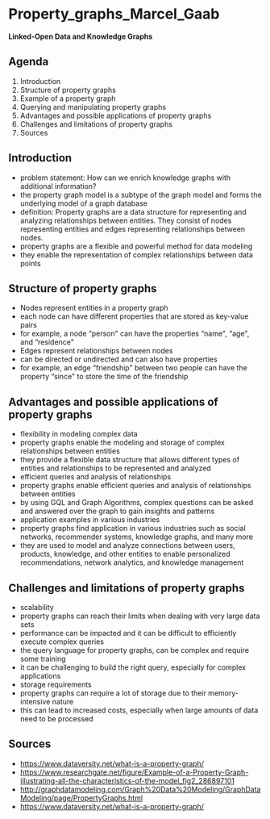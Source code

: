 # Property_graphs_Marcel_Gaab

**Linked-Open Data and Knowledge Graphs**

## Agenda

1. Introduction
2. Structure of property graphs
3. Example of a property graph
4. Querying and manipulating property graphs
5. Advantages and possible applications of property graphs
6. Challenges and limitations of property graphs
7. Sources

## Introduction

* problem statement: How can we enrich knowledge graphs with additional information? 
* the property graph model is a subtype of the graph model and forms the underlying model of a graph database
* definition: Property graphs are a data structure for representing and analyzing relationships between entities. They consist of nodes representing entities and edges representing relationships between nodes.
* property graphs are a flexible and powerful method for data modeling
* they enable the representation of complex relationships between data points

## Structure of property graphs

* Nodes represent entities in a property graph
* each node can have different properties that are stored as key-value pairs
* for example, a node “person" can have the properties “name", “age", and “residence"
* Edges represent relationships between nodes
* can be directed or undirected and can also have properties
* for example, an edge “friendship" between two people can have the property “since" to store the time of the friendship

## Advantages and possible applications of property graphs

* flexibility in modeling complex data
* property graphs enable the modeling and storage of complex relationships between entities 
* they provide a flexible data structure that allows different types of entities and relationships to be represented and analyzed
* efficient queries and analysis of relationships
* property graphs enable efficient queries and analysis of relationships between entities
* by using GQL and Graph Algorithms, complex questions can be asked and answered over the graph to gain insights and patterns
* application examples in various industries
* property graphs find application in various industries such as social networks, recommender systems, knowledge graphs, and many more
* they are used to model and analyze connections between users, products, knowledge, and other entities to enable personalized recommendations, network analytics, and knowledge management

## Challenges and limitations of property graphs
* scalability
* property graphs can reach their limits when dealing with very large data sets
* performance can be impacted and it can be difficult to efficiently execute complex queries
* the query language for property graphs, can be complex and require some training
* it can be challenging to build the right query, especially for complex applications
* storage requirements
* property graphs can require a lot of storage due to their memory-intensive nature
* this can lead to increased costs, especially when large amounts of data need to be processed

## Sources
* https://www.dataversity.net/what-is-a-property-graph/
* https://www.researchgate.net/figure/Example-of-a-Property-Graph-illustrating-all-the-characteristics-of-the-model_fig2_286897101
* http://graphdatamodeling.com/Graph%20Data%20Modeling/GraphDataModeling/page/PropertyGraphs.html
* https://www.dataversity.net/what-is-a-property-graph/



